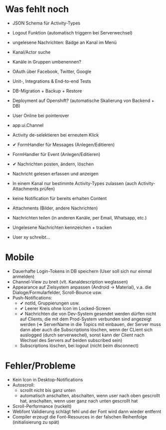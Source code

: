 # Was fehlt noch

* JSON Schema für Activity-Types
* Logout Funktion (automatisch triggern bei Serverwechsel)
* ungelesene Nachrichten: Badge an Kanal im Menü
* Kanal/Actor suche
* Kanäle in Gruppen umbenennen?
* OAuth über Facebook, Twitter, Google
* Unit-, Integrations & End-to-end Tests
* DB-Migration + Backup + Restore
* Deployment auf Openshift? (automatische Skalierung von Backend + DB)
* User Online bei pointerover

* app.ui.Channel
 * Activity de-selektieren bei erneutem Klick
 * ✔ FormHandler für Messages (Anlegen/Editieren)
 * FormHandler für Event (Anlegen/Editieren)
 * ✔ Nachrichten posten, ändern, löschen
 * Nachricht gelesen erfassen und anzeigen
 * In einem Kanal nur bestimmte Activity-Types zulassen (auch Activity-Attachments prüfen)
 * keine Notification für bereits erhalten Content
 * Attachments (Bilder, andere Nachrichten) 
 * Nachrichten teilen (in anderen Kanäle, per Email, Whatsapp, etc.)
 * Ungelesene Nachrichten kennzeichen + tracken
 * User xy schreibt...
 

# Mobile

* Dauerhafte Login-Tokens in DB speichern (User soll sich nur einmal anmelden)
* Channel-View zu breit (vlt. Kanaldescription weglassen)
* Appearance auf Zielsystem anpassen (Android -> Material), v.a. die Dialoge/Formularfelder, Scroll-Bounce usw.
* Push-Notifications:
  * ✔ notId, Gruppierungen usw.
  * ✔ Leerer Kreis ohne Icon im Locked-Screen
  * ✔ Nachrichten die von Dev-System gesendet werden dürfen nicht auf Clients, die mit dem Prod-System verbunden sind angezeigt werden
    (=> ServerName in die Topics mit einbauen, der Server muss dann aber auch die Subscriptions löschen, wenn der CLient
    sich auslogged (durch serverwechel), sonst kann der Client nach Wechsel des Servers auf beiden subscribed sein)
  * Subscriptions löschen, bei logout (nicht beim disconnect)

# Fehler/Probleme

* Kein Icon in Desktop-Notifications
* Autoscroll:
    * scrollt nicht bis ganz unten
    * automatisch anschalten, abschalten, wenn user nach oben gescrollt hat, anschalten, wenn user ganz nach unten gescrollt hat
* Scroll-Performance (ruckelt)
* Webfont Validierung schlägt fehl  und der Font wird dann wieder entfernt
* Compiler erzeugt die Font-Resources in der falschen Reihenfolge (initialisierung zu spät)